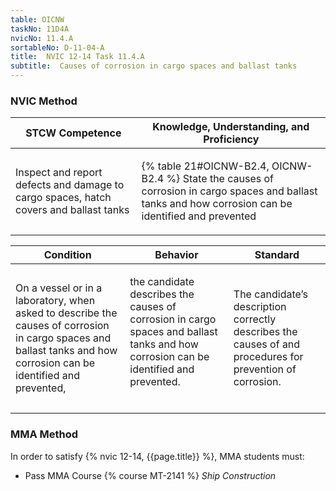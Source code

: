 ```yaml
---
table: OICNW
taskNo: 11D4A
nvicNo: 11.4.A 
sortableNo: D-11-04-A
title:  NVIC 12-14 Task 11.4.A
subtitle:  Causes of corrosion in cargo spaces and ballast tanks
---
```






### NVIC Method

<a style="display:none;" onclick="togglevisibility('nvic_methods')" >Show NVIC method.</a>

<div id='nvic_methods' class='show'>

<table>
<thead>
<tr>
<th class='forty'> STCW Competence </th>
<th class='sixty'> Knowledge, Understanding, and Proficiency </th>
</tr>
</thead>

<tbody>
<tr><td markdown='1'>

Inspect and report defects and damage to cargo spaces, hatch covers and ballast tanks

</td><td markdown='1'>

{% table 21#OICNW-B2.4, OICNW-B2.4 %} State the causes of corrosion in cargo spaces and ballast tanks and how corrosion can be identified and prevented

</td></tr>


</tbody>
</table>


<table>
<thead>
<tr><th class='twenty'>  Condition </th><th class='twenty'> Behavior </th><th  class='sixty'>Standard </th></tr>
</thead>
<tbody >



<tr><td markdown='1'>

On a vessel or in a laboratory, when asked to describe the causes of corrosion in cargo spaces and ballast tanks and how corrosion can be identified and prevented,

</td><td markdown='1'>

the candidate describes the causes of corrosion in cargo spaces and ballast tanks and how corrosion can be identified and prevented.

<br>

<div class="tooltip" markdown='1'>



</div>


</td><td markdown='1'>

The candidate’s description correctly describes the causes of and procedures for prevention of corrosion.

</td></tr>
</tbody>
</table>
</div>


### MMA Method

In order to satisfy  {% nvic 12-14, {{page.title}}  %}, MMA students must:

* Pass MMA Course {% course MT-2141 %}  *Ship Construction*